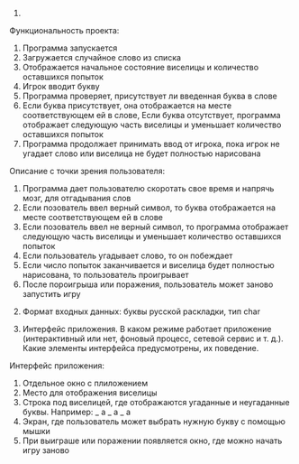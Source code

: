 1.
Функциональность проекта: 
1) Программа запускается 
2) Загружается случайное слово из списка 
3) Отображается начальное состояние виселицы и количество оставшихся попыток 
4) Игрок вводит букву 
5) Программа проверяет, присутствует ли введенная буква в слове 
6) Если буква присутствует, она отображается на месте соответствующем ей в слове, Если буква отсутствует, программа отображает следующую часть виселицы и уменьшает количество оставшихся попыток  
7) Программа продолжает принимать ввод от игрока, пока игрок не угадает слово или виселица не будет полностью нарисована

Описание с точки зрения пользователя:
1) Программа дает пользователю скоротать свое время и напрячь мозг, для отгадывания слов
2) Если позователь ввел верный символ, то буква отображается на месте соответствующем ей в слове
3) Если позователь ввел не верный символ, то программа отображает следующую часть виселицы и уменьшает количество оставшихся попыток
4) Если пользователь угадывает слово, то он побеждает
5) Если число попыток заканчивается и виселица будет полностью нарисована, то пользователь проигрывает
6) После пороигрыша или поражения, пользователь может заново запустить игру

2. Формат входных данных: буквы русской раскладки, тип char

3. Интерфейс приложения. В каком режиме работает приложение (интерактивный или нет, фоновый процесс, сетевой сервис и т. д.). Какие элементы интерфейса предусмотрены, их поведение.

Интерфейс приложения:
1) Отдельное окно с плиложением
2) Место для отображения виселицы
3) Строка под виселицей, где отображаются угаданные и неугаданные буквы. Например: _ а _ а _ а
4) Экран, где пользователь может выбрать нужную букву с помощью мышки
5) При выиграше или поражении появляется окно, где можно начать игру заново


